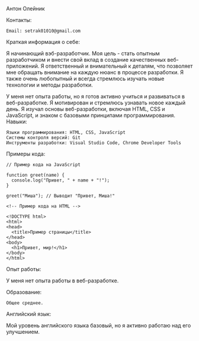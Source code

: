 Антон Олейник

Контакты:

    Email: setrak01010@gmail.com

Краткая информация о себе:

Я начинающий вэб-разработчик. Моя цель - стать опытным разработчиком и внести свой вклад в создание качественных веб-приложений. Я ответственный и внимательный к деталям, что позволяет мне обращать внимание на каждую нюанс в процессе разработки. Я также очень любопытный и всегда стремлюсь изучать новые технологии и методы разработки.

У меня нет опыта работы, но я готов активно учиться и развиваться в веб-разработке. Я мотивирован и стремлюсь узнавать новое каждый день. Я изучал основы веб-разработки, включая HTML, CSS и JavaScript, и знаком с базовыми принципами программирования.
Навыки:

    Языки программирования: HTML, CSS, JavaScript
    Системы контроля версий: Git
    Инструменты разработки: Visual Studio Code, Chrome Developer Tools

Примеры кода:
```
// Пример кода на JavaScript

function greet(name) {
  console.log("Привет, " + name + "!");
}

greet("Миша"); // Выводит "Привет, Миша!"
```
```
<!-- Пример кода на HTML -->

<!DOCTYPE html>
<html>
<head>
  <title>Пример страницы</title>
</head>
<body>
  <h1>Привет, мир!</h1>
</body>
</html>
```

Опыт работы:

У меня нет опыта работы в веб-разработке.

Образование:

    Общее среднее.

Английский язык:

Мой уровень английского языка базовый, но я активно работаю над его улучшением. 
